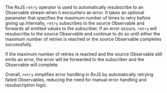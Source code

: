 The RxJS `retry` operator is used to automatically resubscribe to an Observable stream when it encounters an error. It takes an optional parameter that specifies the maximum number of times to retry before giving up.Internally, `retry` subscribes to the source Observable and forwards all emitted values to the subscriber. If an error occurs, `retry` will resubscribe to the source Observable and continue to do so until either the maximum number of retries is reached or the source Observable completes successfully. 

If the maximum number of retries is reached and the source Observable still emits an error, the error will be forwarded to the subscriber and the Observable will complete. 

Overall, `retry` simplifies error handling in RxJS by automatically retrying failed Observables, reducing the need for manual error handling and resubscription logic. 
